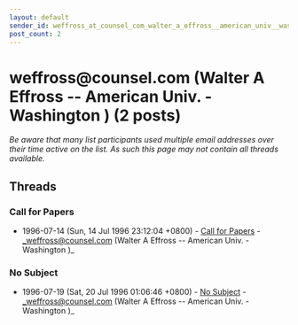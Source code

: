 ```yaml
---
layout: default
sender_id: weffross_at_counsel_com_walter_a_effross__american_univ__washington_
post_count: 2
---
```


# weffross<span>@</span>counsel.com (Walter A Effross -- American Univ. - Washington ) (2 posts)

_Be aware that many list participants used multiple email addresses over their time active on the list. As such this page may not contain all threads available._

## Threads

### Call for Papers
+ 1996-07-14 (Sun, 14 Jul 1996 23:12:04 +0800) - [Call for Papers](/archive/1996/07/c1eac6a25da3796fb39c71823f3fc8bd4d1c407496d18f6dd4587a2cb30d2ac7) - _weffross@counsel.com (Walter A Effross -- American Univ. - Washington )_

### No Subject
+ 1996-07-19 (Sat, 20 Jul 1996 01:06:46 +0800) - [No Subject](/archive/1996/07/2915b4af08f8ec1a7399671b58e1fbb74dfdff52a1b9ab4e1cc9ff13e0b39b6c) - _weffross@counsel.com (Walter A Effross -- American Univ. - Washington )_

